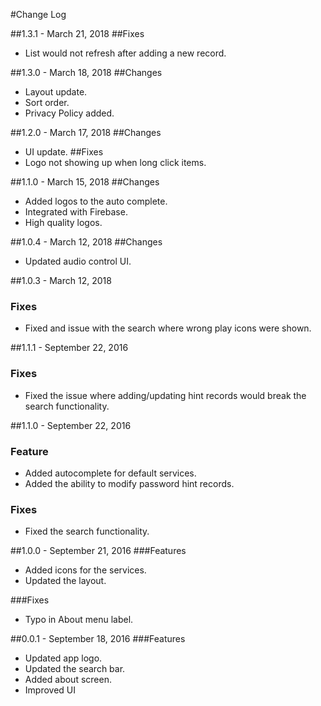 #Change Log

##1.3.1 - March 21, 2018
##Fixes
- List would not refresh after adding a new record.

##1.3.0 - March 18, 2018
##Changes
- Layout update.
- Sort order.
- Privacy Policy added.

##1.2.0 - March 17, 2018
##Changes
- UI update.
##Fixes
- Logo not showing up when long click items.

##1.1.0 - March 15, 2018
##Changes
- Added logos to the auto complete.
- Integrated with Firebase.
- High quality logos.

##1.0.4 - March 12, 2018
##Changes
- Updated audio control UI.

##1.0.3 - March 12, 2018
### Fixes
- Fixed and issue with the search where wrong play icons were shown.

##1.1.1 - September 22, 2016
### Fixes
- Fixed the issue where adding/updating hint records would break the
search functionality.

##1.1.0 - September 22, 2016
### Feature
- Added autocomplete for default services.
- Added the ability to modify password hint records.

### Fixes
- Fixed the search functionality.


##1.0.0 - September 21, 2016
###Features
- Added icons for the services.
- Updated the layout.

###Fixes
- Typo in About menu label.

##0.0.1 - September 18, 2016
###Features
- Updated app logo.
- Updated the search bar.
- Added about screen.
- Improved UI